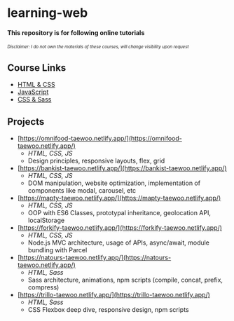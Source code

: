 # learning-web

#### This repository is for following online tutorials

<sub><sup>_Disclaimer: I do not own the materials of these courses, will change visibility upon request_</sup></sub>

## Course Links

- [HTML & CSS](https://www.udemy.com/course/design-and-develop-a-killer-website-with-html5-and-css3/)
- [JavaScript](https://www.udemy.com/course/the-complete-javascript-course/)
- [CSS & Sass](https://www.udemy.com/course/advanced-css-and-sass/)

## Projects

- [https://omnifood-taewoo.netlify.app/](https://omnifood-taewoo.netlify.app/)
  - _HTML, CSS, JS_
  - Design principles, responsive layouts, flex, grid
- [https://bankist-taewoo.netlify.app/](https://bankist-taewoo.netlify.app/)
  - _HTML, CSS, JS_
  - DOM manipulation, website optimization, implementation of components like modal, carousel, etc
- [https://mapty-taewoo.netlify.app/](https://mapty-taewoo.netlify.app/)
  - _HTML, CSS, JS_
  - OOP with ES6 Classes, prototypal inheritance, geolocation API, localStorage
- [https://forkify-taewoo.netlify.app/](https://forkify-taewoo.netlify.app/)
  - _HTML, CSS, JS_
  - Node.js MVC architecture, usage of APIs, async/await, module bundling with Parcel
- [https://natours-taewoo.netlify.app/](https://natours-taewoo.netlify.app/)
  - _HTML, Sass_
  - Sass architecture, animations, npm scripts (compile, concat, prefix, compress)
- [https://trillo-taewoo.netlify.app/](https://trillo-taewoo.netlify.app/)
  - _HTML, Sass_
  - CSS Flexbox deep dive, responsive design, npm scripts
